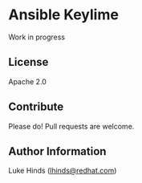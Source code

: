 Ansible Keylime
===============

Work in progress

License
-------

Apache 2.0

Contribute
----------

Please do! Pull requests are welcome.

Author Information
------------------

Luke Hinds (lhinds@redhat.com)
